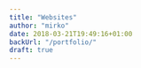```yaml
---
title: "Websites"
author: "mirko"
date: 2018-03-21T19:49:16+01:00
backUrl: "/portfolio/"
draft: true
---
```

